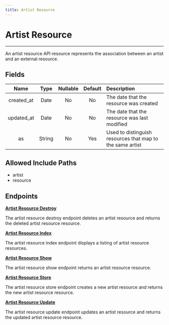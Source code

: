 ```yaml
---
title: Artist Resource
---
```


# Artist Resource

---

An artist resource API resource represents the association between an artist and an external resource.

## Fields

|    Name    |  Type   | Nullable | Default | Description                                               |
| :--------: | :-----: | :------: | :-----: | :-------------------------------------------------------- |
| created_at | Date    | No       | No      | The date that the resource was created                    |
| updated_at | Date    | No       | No      | The date that the resource was last modified              |
| as         | String  | No       | Yes     | Used to distinguish resources that map to the same artist |

## Allowed Include Paths

* artist
* resource

## Endpoints

**[Artist Resource Destroy](/wiki/artistresource/destroy/)**

The artist resource destroy endpoint deletes an artist resource and returns the deleted artist resource resource.

**[Artist Resource Index](/wiki/artistresource/index/)**

The artist resource index endpoint displays a listing of artist resource resources.

**[Artist Resource Show](/wiki/artistresource/show/)**

The artist resource show endpoint returns an artist resource resource.

**[Artist Resource Store](/wiki/artistresource/store/)**

The artist resource store endpoint creates a new artist resource and returns the new artist resource resource.

**[Artist Resource Update](/wiki/artistresource/update/)**

The artist resource update endpoint updates an artist resource and returns the updated artist resource resource.